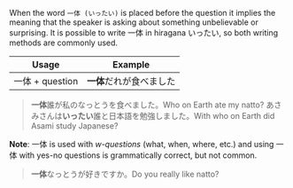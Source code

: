 When the word `一体 (いったい)` is placed before the question it implies the meaning that the speaker is asking about something unbelievable or surprising.
It is possible to write 一体 in hiragana いったい, so both writing methods are commonly used.

|Usage|Example|
|-|-|
|一体 + question|**一体**だれが食べました|

>**一体**誰が私のなっとうを食べました。Who on Earth ate my natto?
>あさみさんは**いったい**誰と日本語を勉強しました。With who on Earth did Asami study Japanese?

**Note**: 一体 is used with *w-questions* (what, when, where, etc.) and using 一体 with yes-no questions is grammatically correct, but not common.
>**一体**なっとうが好きですか。Do you really like natto?